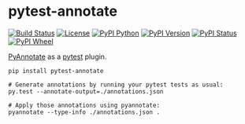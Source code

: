 # pytest-annotate

[![Build Status](https://travis-ci.org/kensho-technologies/pytest-annotate.svg?branch=master)](https://travis-ci.org/kensho-technologies/pytest-annotate)
[![License](https://img.shields.io/badge/License-Apache%202.0-blue.svg)](https://opensource.org/licenses/Apache-2.0)
[![PyPI Python](https://img.shields.io/pypi/pyversions/pytest-annotate.svg)](https://pypi.python.org/pypi/pytest-annotate)
[![PyPI Version](https://img.shields.io/pypi/v/pytest-annotate.svg)](https://pypi.python.org/pypi/pytest-annotate)
[![PyPI Status](https://img.shields.io/pypi/status/pytest-annotate.svg)](https://pypi.python.org/pypi/pytest-annotate)
[![PyPI Wheel](https://img.shields.io/pypi/wheel/pytest-annotate.svg)](https://pypi.python.org/pypi/pytest-annotate)


[PyAnnotate](https://github.com/dropbox/pyannotate) as a
[pytest](https://docs.pytest.org/en/latest/) plugin.

```
pip install pytest-annotate

# Generate annotations by running your pytest tests as usual:
py.test --annotate-output=./annotations.json

# Apply those annotations using pyannotate:
pyannotate --type-info ./annotations.json .
```
